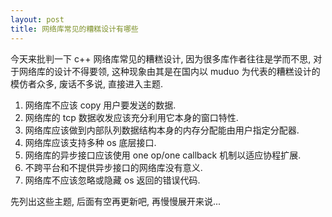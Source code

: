```yaml
---
layout: post
title: 网络库常见的糟糕设计有哪些
---
```


今天来批判一下 c++ 网络库常见的糟糕设计, 因为很多库作者往往是学而不思, 对于网络库的设计不得要领, 这种现象由其是在国内以 muduo 为代表的糟糕设计的模仿者众多, 废话不多说, 直接进入主题.

1. 网络库不应该 copy 用户要发送的数据.
2. 网络库的 tcp 数据收发应该充分利用它本身的窗口特性.
3. 网络库应该做到内部队列数据结构本身的内存分配能由用户指定分配器.
4. 网络库应该支持多种 os 底层接口.
5. 网络库的异步接口应该使用 one op/one callback 机制以适应协程扩展.
6. 不跨平台和不提供异步接口的网络库没有意义.
7. 网络库不应该忽略或隐藏 os 返回的错误代码.

先列出这些主题, 后面有空再更新吧, 再慢慢展开来说...
